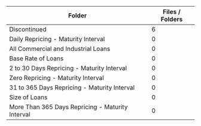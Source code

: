 | Folder                                           |   Files / Folders |
|--------------------------------------------------|-------------------|
| Discontinued                                     |                 6 |
| Daily Repricing - Maturity Interval              |                 0 |
| All Commercial and Industrial Loans              |                 0 |
| Base Rate of Loans                               |                 0 |
| 2 to 30 Days Repricing - Maturity Interval       |                 0 |
| Zero Repricing - Maturity Interval               |                 0 |
| 31 to 365 Days Repricing - Maturity Interval     |                 0 |
| Size of Loans                                    |                 0 |
| More Than 365 Days Repricing - Maturity Interval |                 0 |